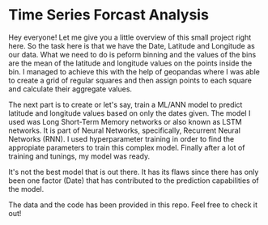 # Time Series Forcast Analysis

Hey everyone! Let me give you a little overview of this small project right here. So the task here is that we have the Date, Latitude and Longitude as our data.
What we need to do is peform binning and the values of the bins are the mean of the latitude and longitude values on the points inside the bin. I managed to achieve this
with the help of geopandas where I was able to create a grid of regular squares and then assign points to each square and calculate their aggregate values.

The next part is to create or let's say, train a ML/ANN model to predict latitude and longitude values based on only the dates given.
The model I used was Long Short-Term Memory networks or also known as LSTM networks. It is part of Neural Networks, specifically, Recurrent Neural Networks (RNN).
I used hyperparameter training in order to find the appropiate parameters to train this complex model. Finally after a lot of training and tunings, my model was ready.

It's not the best model that is out there. It has its flaws since there has only been one factor (Date) that has contributed to the prediction capabilities of the model.

The data and the code has been provided in this repo. Feel free to check it out!

